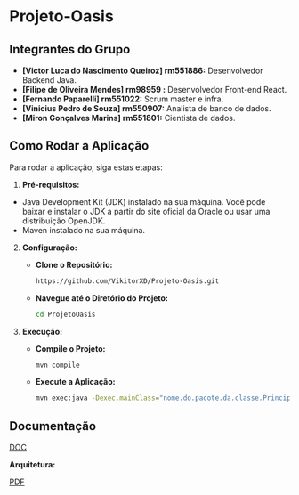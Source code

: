 ﻿# Projeto-Oasis

## Integrantes do Grupo

- **[Victor Luca do Nascimento Queiroz] rm551886:** Desenvolvedor Backend Java.
- **[Filipe de Oliveira Mendes] rm98959 :** Desenvolvedor Front-end React.
- **[Fernando Paparelli] rm551022:** Scrum master e infra.
- **[Vinicius Pedro de Souza] rm550907:** Analista de banco de dados.
- **[Miron Gonçalves Marins] rm551801:** Cientista de dados.

## Como Rodar a Aplicação

Para rodar a aplicação, siga estas etapas:

1. **Pré-requisitos:**

- Java Development Kit (JDK) instalado na sua máquina. Você pode baixar e instalar o JDK a partir do site oficial da Oracle ou usar uma distribuição OpenJDK.
- Maven instalado na sua máquina.

2. **Configuração:**

   - **Clone o Repositório:**

     ```bash
     https://github.com/VikitorXD/Projeto-Oasis.git
     ```

   - **Navegue até o Diretório do Projeto:**

     ```bash
     cd ProjetoOasis
     ```

3. **Execução:**

   - **Compile o Projeto:**

     ```bash
     mvn compile
     ```

   - **Execute a Aplicação:**

     ```bash
     mvn exec:java -Dexec.mainClass="nome.do.pacote.da.classe.Principal"
     ```

## Documentação

[DOC](https://github.com/VikitorXD/Projeto-Oasis/blob/a85f8d07437e7e784325c48eccd09742e2030c9d/documentos/Projeto%20Oasis.pdf)

**Arquitetura:**

[PDF](https://github.com/VikitorXD/Projeto-Oasis/blob/a85f8d07437e7e784325c48eccd09742e2030c9d/documentos/Projeto%20Oasis.pdf)
